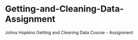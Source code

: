 Getting-and-Cleaning-Data-Assignment
====================================

Johns Hopkins Getting and Cleaning Data Course - Assignment
